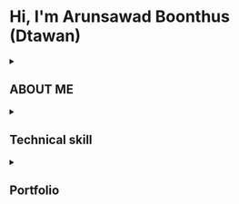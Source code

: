# Hi, I'm Arunsawad Boonthus (Dtawan) 
<details>
<summary><b><h2>ABOUT ME</h2></b></summary>
I am a Game Developer who is always trying to improve myself. Find new knowledge to be updated all the time.
I have experience with OOP Programing and C# programming for Unity
</details>

<details>
<summary><b><h2>Technical skill</h2></b></summary> 
**Programming Language**
- C# (Intermediate)
- C (Intermediate)
- HLSL (Basic)
- CSS (Basic)
- Python (Basic)
- Java (Basic)
- JavaScript (Basic)
- Lua (Basic)
- Sql (Basic)

**TOOL**
- Unity (Intermediate)
- Github (Intermediate)
- Maya (Basic)
- Adobe premiere pro (Basic)
- Adobe after effects (Basic)
- Adobe photoshop (Basic)
</details>

<details>
<summary><b><h2>Portfolio</h2></b></summary> 
- [Game Naughty](https://dtawan.itch.io/naughty) 
- [Game Naughty Mobile](https://naughtybu.itch.io/naughtymobile)
- [Create an Advertisement for Samsung Galaxy](https://www.youtube.com/watch?v=GCzYm4wQkQE)
</details>
